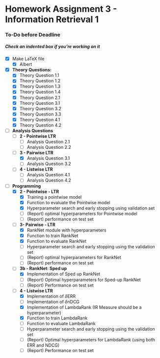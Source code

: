 # Homework Assignment 3 - Information Retrieval 1

### To-Do before Deadline

##### Check an indented box if you're working on it

* [x] Make LaTeX file 
  * [x] Albert
* [x] **Theory Questions:** 
  * [x] Theory Question 1.1
  * [x] Theory Question 1.2
  * [x] Theory Question 1.3
  * [x] Theory Question 1.4
  * [x] Theory Question 2.1
  * [x] Theory Question 3.1
  * [x] Theory Question 3.2
  * [x] Theory Question 3.3
  * [x] Theory Question 4.1
  * [x] Theory Question 4.2
* [ ] **Analysis Questions**
  * [ ] **2 - Pointwise LTR**
    * [ ] Analysis Question 2.1
    * [ ] Analysis Question 2.2
  * [ ] **3 - Pairwise LTR**
    * [x] Analysis Question 3.1
    * [ ] Analysis Question 3.2
  * [ ] **4 - Listwise LTR**
    * [ ] Analysis Question 4.1
    * [ ] Analysis Question 4.2

* [ ] **Programming**
  * [x] **2 - Pointwise - LTR**
    * [x] Training a pointwise model
    * [x] Function to evaluate the Pointwise model
    * [x] Hyperparameter search and early stopping using validation set
    * [ ] (Report) optimal hyperparameters for Pointwise model
    * [ ] (Report) performance on test set
  * [ ] **3- Pairwise - LTR**
    * [x] RankNet module with hyperparameters
    * [x] Function to train RankNet
    * [x] Function to evaluate RankNet
    * [ ] Hyperparameter search and early stopping using the validation set
    * [ ] (Report) optimal hyperparameters for RankNet
    * [ ] (Report) performance on test set
  * [ ] **3b - RankNet: Sped up**
    * [x] Implementation of Sped up RankNet
    * [ ] (Report) Optimal hyperparameters for Sped-up RankNet
    * [ ] (Report) Performance on test set
  * [ ] **4 - Listwise LTR**
    * [x] Implementation of $\delta$ERR
    * [ ] Implementation of $\delta$nDCG
    * [x] Implementation of LambdaRank (IR Measure should be a hyperparameter)
    * [x] Function to train LambdaRank
    * [ ] Function to evaluate LambdaRank
    * [ ] Hyperparameter search and early stopping using the validation set
    * [ ] (Report) Optimal hyperparameters for LambdaRank (using both ERR and
      NDCG)
    * [ ] (Report) Performance on test set
